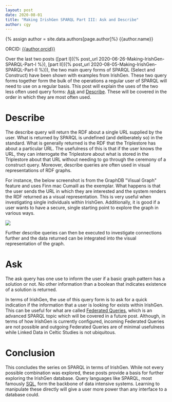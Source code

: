```yaml
---
layout: post
date: 2020-08-01
title: "Making IrishGen SPARQL Part III: Ask and Describe"
author: cgy
---
```


{% assign author = site.data.authors[page.author]%}
{{author.name}}

ORCID: <a href="https://orcid.org/{{ author.orcid }}" title="{{author.name}}">{{author.orcid}}</a>

Over the last two posts ([part I]({% post_url
2020-06-26-Making-IrishGen-SPARQL-Part-I %}), [part II]({% post_url
2020-08-05-Making-IrishGen-SPARQL-Part-II %})), the two main query
forms of SPARQL (Select and Construct) have been shown with examples
from IrishGen.  These two query forms together form the bulk of the
operations a regular user of SPARQL will need to use on a regular
basis.  This post will explain the uses of the two less often used
query forms:
[Ask](https://www.w3.org/TR/2013/REC-sparql11-query-20130321/#ask) and
[Describe](https://www.w3.org/TR/2013/REC-sparql11-query-20130321/#describe).
These will be covered in the order in which they are most often used.

# Describe

The describe query will return the RDF about a single URL supplied by
the user.  What is returned by SPARQL is undefined (and deliberately
so) in the standard.  What is generally returned is the RDF that the
Triplestore has about a particular URL.  The usefulness of this is
that if the user knows the URL, they can interrogate the Triplestore
about what is stored in the Triplestore about that URL without needing
to go through the ceremony of a construct query.  Moreover, describe
queries are often used in visual representations of RDF graphs.

For instance, the below screenshot is from the GraphDB "Visual Graph"
feature and uses Finn mac Cumaill as the exemplar.  What happens is
that the user sends the URL in which they are interested and the
system renders the RDF returned as a visual representation.  This is
very useful when investigating single individuals within IrishGen.
Additionally, it is good if a user wants to have a secure, single
starting point to explore the graph in various ways.

<img src="{{site.baseurl}}/assets/images/describe_part3.png" />

Further describe queries can then be executed to investigate
connections further and the data returned can be integrated into the
visual representation of the graph.

# Ask

The ask query has one use to inform the user if a basic graph pattern
has a solution or not.  No other information than a boolean that
indicates existence of a solution is returned.

In terms of IrishGen, the use of this query form is to ask for a quick
indication if the information that a user is looking for exists within
IrishGen.  This can be useful for what are called [Federated
Queries](https://www.w3.org/TR/sparql11-federated-query/), which is an
advanced SPARQL topic which will be covered in a future post.
Although, in terms of how IrishGen is currently configured, incoming
Federated Queries are not possible and outgoing Federated Queries are
of minimal usefulness while Linked Data in Celtic Studies is not
ubiquitous.

# Conclusion

This concludes the series on SPARQL in terms of IrishGen.  While not
every possible combination was explored, these posts provide a basis
for further exploring the IrishGen database.  Query languages like
SPARQL, most famously [SQL](https://en.wikipedia.org/wiki/SQL), form
the backbone of data intensive systems.  Learning to manipulate these
directly will give a user more power than any interface to a database
could.
